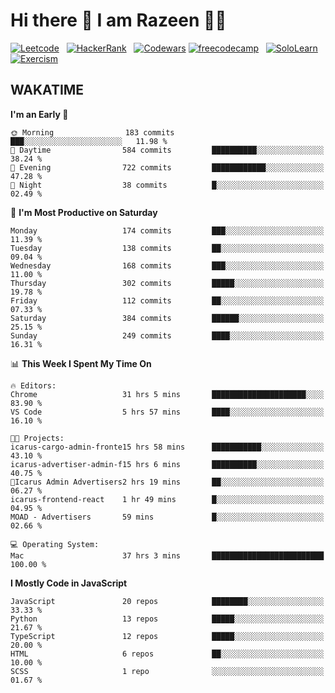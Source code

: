 # Hi there 👋 I am Razeen 👩‍💻


[![Leetcode](https://img.shields.io/badge/-LeetCode-FFA116?style=for-the-badge&logo=LeetCode&logoColor=black)](https://leetcode.com/razeenshaikh/)&nbsp;&nbsp;
[![HackerRank](https://img.shields.io/badge/-Hackerrank-2EC866?style=for-the-badge&logo=HackerRank&logoColor=white)](https://www.hackerrank.com/profile/razeen_m_shaikh)&nbsp;&nbsp;
[![Codewars](https://img.shields.io/badge/Codewars-B1361E?style=for-the-badge&logo=Codewars&logoColor=white)](https://www.codewars.com/users/razeen_shaikh)
[![freecodecamp](https://img.shields.io/badge/freecodecamp-27273D?style=for-the-badge&logo=freecodecamp&logoColor=white)](https://www.freecodecamp.org/razeen)&nbsp;&nbsp;
[![SoloLearn](https://img.shields.io/badge/-Sololearn-3a464b?style=for-the-badge&logo=Sololearn&logoColor=white)](https://www.sololearn.com/en/profile/30940776)&nbsp;&nbsp;
[![Exercism](https://img.shields.io/badge/Exercism-009CAB?style=for-the-badge&logo=exercism&logoColor=white)](https://exercism.org/profiles/Razeen-Shaikh)

## WAKATIME

<!--START_SECTION:waka-->
**I'm an Early 🐤** 

```text
🌞 Morning                183 commits         ███░░░░░░░░░░░░░░░░░░░░░░   11.98 % 
🌆 Daytime                584 commits         ██████████░░░░░░░░░░░░░░░   38.24 % 
🌃 Evening                722 commits         ████████████░░░░░░░░░░░░░   47.28 % 
🌙 Night                  38 commits          █░░░░░░░░░░░░░░░░░░░░░░░░   02.49 % 
```
📅 **I'm Most Productive on Saturday** 

```text
Monday                   174 commits         ███░░░░░░░░░░░░░░░░░░░░░░   11.39 % 
Tuesday                  138 commits         ██░░░░░░░░░░░░░░░░░░░░░░░   09.04 % 
Wednesday                168 commits         ███░░░░░░░░░░░░░░░░░░░░░░   11.00 % 
Thursday                 302 commits         █████░░░░░░░░░░░░░░░░░░░░   19.78 % 
Friday                   112 commits         ██░░░░░░░░░░░░░░░░░░░░░░░   07.33 % 
Saturday                 384 commits         ██████░░░░░░░░░░░░░░░░░░░   25.15 % 
Sunday                   249 commits         ████░░░░░░░░░░░░░░░░░░░░░   16.31 % 
```


📊 **This Week I Spent My Time On** 

```text
🔥 Editors: 
Chrome                   31 hrs 5 mins       █████████████████████░░░░   83.90 % 
VS Code                  5 hrs 57 mins       ████░░░░░░░░░░░░░░░░░░░░░   16.10 % 

🐱‍💻 Projects: 
icarus-cargo-admin-fronte15 hrs 58 mins      ███████████░░░░░░░░░░░░░░   43.10 % 
icarus-advertiser-admin-f15 hrs 6 mins       ██████████░░░░░░░░░░░░░░░   40.75 % 
💚Icarus Admin Advertisers2 hrs 19 mins       ██░░░░░░░░░░░░░░░░░░░░░░░   06.27 % 
icarus-frontend-react    1 hr 49 mins        █░░░░░░░░░░░░░░░░░░░░░░░░   04.95 % 
MOAD - Advertisers       59 mins             █░░░░░░░░░░░░░░░░░░░░░░░░   02.66 % 

💻 Operating System: 
Mac                      37 hrs 3 mins       █████████████████████████   100.00 % 
```

**I Mostly Code in JavaScript** 

```text
JavaScript               20 repos            ████████░░░░░░░░░░░░░░░░░   33.33 % 
Python                   13 repos            █████░░░░░░░░░░░░░░░░░░░░   21.67 % 
TypeScript               12 repos            █████░░░░░░░░░░░░░░░░░░░░   20.00 % 
HTML                     6 repos             ██░░░░░░░░░░░░░░░░░░░░░░░   10.00 % 
SCSS                     1 repo              ░░░░░░░░░░░░░░░░░░░░░░░░░   01.67 % 
```




<!--END_SECTION:waka-->
